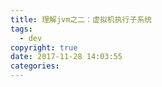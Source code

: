 ```yaml
---
title: 理解jvm之二：虚拟机执行子系统
tags:
  - dev
copyright: true
date: 2017-11-28 14:03:55
categories:
---
```


<!--more-->